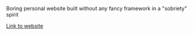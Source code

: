 Boring personal website built without any fancy framework in a "sobriety" spirit

[Link to website](https://jacquetpi.github.io)